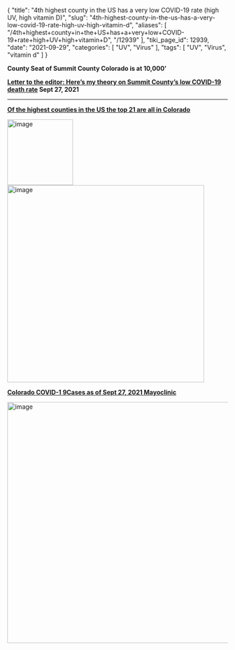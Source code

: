 {
    "title": "4th highest county in the US has a very low COVID-19 rate (high UV, high vitamin D)",
    "slug": "4th-highest-county-in-the-us-has-a-very-low-covid-19-rate-high-uv-high-vitamin-d",
    "aliases": [
        "/4th+highest+county+in+the+US+has+a+very+low+COVID-19+rate+high+UV+high+vitamin+D",
        "/12939"
    ],
    "tiki_page_id": 12939,
    "date": "2021-09-29",
    "categories": [
        "UV",
        "Virus"
    ],
    "tags": [
        "UV",
        "Virus",
        "vitamin d"
    ]
}


**County Seat  of Summit County Colorado is at 10,000’** 

 **[Letter to the editor: Here’s my theory on Summit County’s low COVID-19 death rate](https://www.summitdaily.com/opinion/letter-to-the-editor/letter-to-the-editor-heres-my-theory-on-summit-countys-low-covid-19-death-rate/) Sept 27, 2021** 

---

 **[Of the highest counties in the US the top 21 are all in Colorado](http://www.cohp.org/records/mean_elevation/mean_elevations.html)** 

<img src="https://d378j1rmrlek7x.cloudfront.net/attachments/jpeg/county-altitude.jpg" alt="image" width="150">

<img src="https://d378j1rmrlek7x.cloudfront.net/attachments/jpeg/county-map.jpg" alt="image" width="450">

 **[Colorado COVID-1 9Cases as of Sept 27, 2021 Mayoclinic](https://www.mayoclinic.org/coronavirus-covid-19/map/colorado)** 

<img src="https://d378j1rmrlek7x.cloudfront.net/attachments/jpeg/colorado-sept-27.jpg" alt="image" width="550">

<!-- ~tc~ (alias(Highest county in the US has the lowest COVID-19 rate (high UV,high vitamin D) )) ~/tc~ -->

<!-- ~tc~ (alias(4th highest county in the US has the lowest COVID-19 rate (high UV,high vitamin D) )) ~/tc~ -->

<!-- ~tc~ (alias(4th highest county in the US has the lowest COVID-19 rate (high UV, high vitamin D) )) ~/tc~ -->